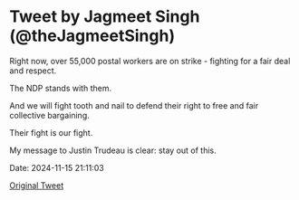 # Tweet by Jagmeet Singh (@theJagmeetSingh)

Right now, over 55,000 postal workers are on strike - fighting for a fair deal and respect.

The NDP stands with them.

And we will fight tooth and nail to defend their right to free and fair collective bargaining.

Their fight is our fight.

My message to Justin Trudeau is clear: stay out of this.

Date: 2024-11-15 21:11:03

[Original Tweet](https://x.com/theJagmeetSingh/status/1857531783677448602)
